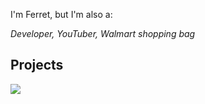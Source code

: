 I'm Ferret, but I'm also a:

*Developer, YouTuber, Walmart shopping bag*
## Projects
<img src="https://ferretostudios.github.io/FileBackupTool/icon.png">
